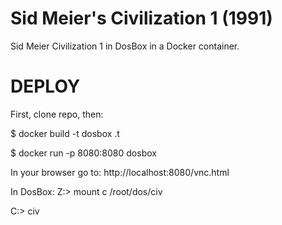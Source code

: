 # Sid Meier's Civilization 1 (1991)

Sid Meier Civilization 1 in DosBox in a Docker container.

# DEPLOY
First, clone repo, then:

$ docker build -t dosbox .t

$ docker run -p 8080:8080 dosbox

In your browser go to:
http://localhost:8080/vnc.html 

In DosBox:
Z:\> mount c /root/dos/civ

C:\> civ

